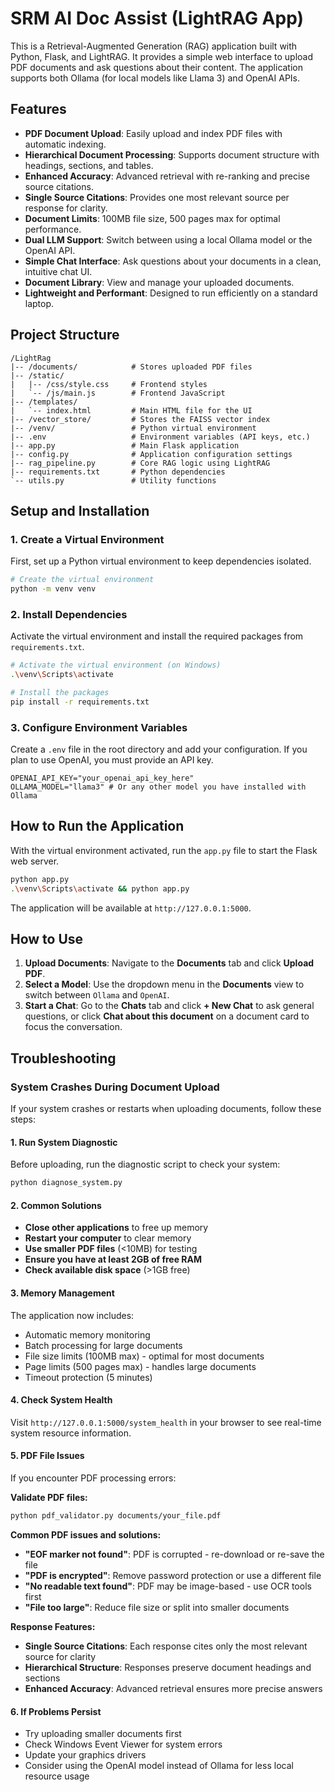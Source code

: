 # SRM AI Doc Assist (LightRAG App)

This is a Retrieval-Augmented Generation (RAG) application built with Python, Flask, and LightRAG. It provides a simple web interface to upload PDF documents and ask questions about their content. The application supports both Ollama (for local models like Llama 3) and OpenAI APIs.

## Features

- **PDF Document Upload**: Easily upload and index PDF files with automatic indexing.
- **Hierarchical Document Processing**: Supports document structure with headings, sections, and tables.
- **Enhanced Accuracy**: Advanced retrieval with re-ranking and precise source citations.
- **Single Source Citations**: Provides one most relevant source per response for clarity.
- **Document Limits**: 100MB file size, 500 pages max for optimal performance.
- **Dual LLM Support**: Switch between using a local Ollama model or the OpenAI API.
- **Simple Chat Interface**: Ask questions about your documents in a clean, intuitive chat UI.
- **Document Library**: View and manage your uploaded documents.
- **Lightweight and Performant**: Designed to run efficiently on a standard laptop. 

## Project Structure

```
/LightRag
|-- /documents/            # Stores uploaded PDF files
|-- /static/
|   |-- /css/style.css     # Frontend styles
|   `-- /js/main.js        # Frontend JavaScript
|-- /templates/
|   `-- index.html         # Main HTML file for the UI
|-- /vector_store/         # Stores the FAISS vector index
|-- /venv/                 # Python virtual environment
|-- .env                   # Environment variables (API keys, etc.)
|-- app.py                 # Main Flask application
|-- config.py              # Application configuration settings
|-- rag_pipeline.py        # Core RAG logic using LightRAG
|-- requirements.txt       # Python dependencies
`-- utils.py               # Utility functions
```

## Setup and Installation

### 1. Create a Virtual Environment

First, set up a Python virtual environment to keep dependencies isolated.

```bash
# Create the virtual environment
python -m venv venv
```

### 2. Install Dependencies

Activate the virtual environment and install the required packages from `requirements.txt`.

```bash
# Activate the virtual environment (on Windows)
.\venv\Scripts\activate

# Install the packages
pip install -r requirements.txt
```

### 3. Configure Environment Variables

Create a `.env` file in the root directory and add your configuration. If you plan to use OpenAI, you must provide an API key.

```
OPENAI_API_KEY="your_openai_api_key_here"
OLLAMA_MODEL="llama3" # Or any other model you have installed with Ollama
```

## How to Run the Application

With the virtual environment activated, run the `app.py` file to start the Flask web server.

```bash
python app.py
.\venv\Scripts\activate && python app.py
```

The application will be available at `http://127.0.0.1:5000`.

## How to Use

1.  **Upload Documents**: Navigate to the **Documents** tab and click **Upload PDF**.
2.  **Select a Model**: Use the dropdown menu in the **Documents** view to switch between `Ollama` and `OpenAI`.
3.  **Start a Chat**: Go to the **Chats** tab and click **+ New Chat** to ask general questions, or click **Chat about this document** on a document card to focus the conversation.

## Troubleshooting

### System Crashes During Document Upload

If your system crashes or restarts when uploading documents, follow these steps:

#### 1. Run System Diagnostic
Before uploading, run the diagnostic script to check your system:
```bash
python diagnose_system.py
```

#### 2. Common Solutions
- **Close other applications** to free up memory
- **Restart your computer** to clear memory
- **Use smaller PDF files** (<10MB) for testing
- **Ensure you have at least 2GB of free RAM**
- **Check available disk space** (>1GB free)

#### 3. Memory Management
The application now includes:
- Automatic memory monitoring
- Batch processing for large documents
- File size limits (100MB max) - optimal for most documents
- Page limits (500 pages max) - handles large documents
- Timeout protection (5 minutes)

#### 4. Check System Health
Visit `http://127.0.0.1:5000/system_health` in your browser to see real-time system resource information.

#### 5. PDF File Issues
If you encounter PDF processing errors:

**Validate PDF files:**
```bash
python pdf_validator.py documents/your_file.pdf
```

**Common PDF issues and solutions:**
- **"EOF marker not found"**: PDF is corrupted - re-download or re-save the file
- **"PDF is encrypted"**: Remove password protection or use a different file
- **"No readable text found"**: PDF may be image-based - use OCR tools first
- **"File too large"**: Reduce file size or split into smaller documents

**Response Features:**
- **Single Source Citations**: Each response cites only the most relevant source for clarity
- **Hierarchical Structure**: Responses preserve document headings and sections
- **Enhanced Accuracy**: Advanced retrieval ensures more precise answers

#### 6. If Problems Persist
- Try uploading smaller documents first
- Check Windows Event Viewer for system errors
- Update your graphics drivers
- Consider using the OpenAI model instead of Ollama for less local resource usage

